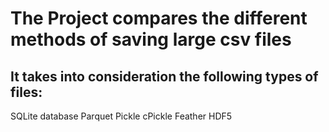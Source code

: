 # The Project compares the different methods of saving large csv files

## It takes into consideration the following types of files:

SQLite database
Parquet
Pickle
cPickle
Feather
HDF5

